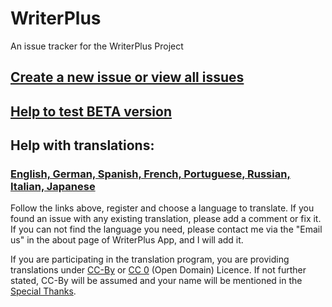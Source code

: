 # WriterPlus

An issue tracker for the WriterPlus Project

## [Create a new issue or view all issues][1]

## [Help to test BETA version][6]

## Help with translations:

### [English, German, Spanish, French, Portuguese, Russian, Italian, Japanese][2]

Follow the links above, register and choose a language to translate. If you found an issue with any existing translation, please add a comment or fix it. If you can not find the language you need, please contact me via the "Email us" in the about page of WriterPlus App, and I will add it.

If you are participating in the translation program, you are providing translations under [CC-By][3] or [CC 0][4] (Open Domain) Licence. If not further stated, CC-By will be assumed and your name will be mentioned in the [Special Thanks][5].

   [1]: https://github.com/easy4u/writerplus-community/issues
   [2]: https://poeditor.com/join/project/ZQrwPFaij0
   [3]: https://creativecommons.org/licenses/by/4.0/
   [4]: https://creativecommons.org/publicdomain/zero/1.0/
   [5]: https://github.com/easy4u/writerplus-community/blob/master/special.thanks.md
   [6]: https://play.google.com/apps/testing/co.easy4u.writer
